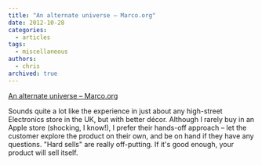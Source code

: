 ```yaml
---
title: "An alternate universe – Marco.org"
date: 2012-10-28
categories:
  - articles
tags:
  - miscellaneous
authors:
  - chris
archived: true
---
```


[An alternate universe – Marco.org](http://www.marco.org/2012/10/26/an-alternate-universe "An alternate universe – Marco.org")

Sounds quite a lot like the experience in just about any high-street Electronics store in the UK, but with better décor. Although I rarely buy in an Apple store (shocking, I know!), I prefer their hands-off approach – let the customer explore the product on their own, and be on hand if they have any questions. "Hard sells" are really off-putting. If it's good enough, your product will sell itself.
